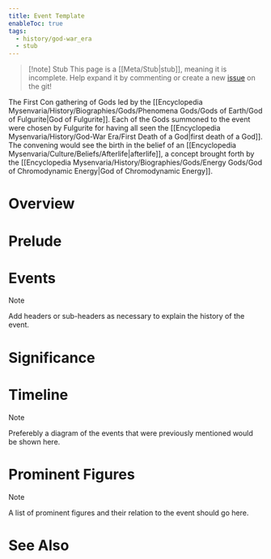 ```yaml
---
title: Event Template
enableToc: true
tags:
  - history/god-war_era
  - stub
---
```


> [!note] Stub
> This page is a [[Meta/Stub|stub]], meaning it is incomplete. Help expand it by commenting or create a new [issue](https://github.com/RagtimeGal/quartz--encyclopedia-mysenvaria/issues/new/choose) on the git!


The First Con[](Meta/Stubs.md) gathering of Gods led by the [[Encyclopedia Mysenvaria/History/Biographies/Gods/Phenomena Gods/Gods of Earth/God of Fulgurite|God of Fulgurite]]. Each of the Gods summoned to the event were chosen by Fulgurite for having all seen the [[Encyclopedia Mysenvaria/History/God-War Era/First Death of a God|first death of a God]]. The convening would see the birth in the belief of an [[Encyclopedia Mysenvaria/Culture/Beliefs/Afterlife|afterlife]], a concept brought forth by the [[Encyclopedia Mysenvaria/History/Biographies/Gods/Energy Gods/God of Chromodynamic Energy|God of Chromodynamic Energy]].
# Overview

# Prelude

# Events 

> [!note]
> Add headers or sub-headers as necessary to explain the history of the event.
# Significance

# Timeline

> [!note]
> Preferebly a diagram of the events that were previously mentioned would be shown here.
# Prominent Figures

> [!note]
> A list of prominent figures and their relation to the event should go here.
# See Also
